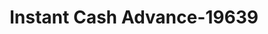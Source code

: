 ---
f_zip-code: 52501
f_state-code: IA
title: Instant Cash Advance-19639
f_phone: 641-684-2000
f_city-only: Ottumwa
f_address: 508 N Hancock Street Ottumwa
f_location-unique-id: '19639'
slug: instant-cash-advance-19639
updated-on: '2024-05-30T13:46:58.046Z'
created-on: '2024-05-30T13:36:59.803Z'
published-on: '2024-05-30T13:54:32.469Z'
f_city-state: cms/city/ottumwa-ia.md
f_company: cms/company/instant-cash-advance.md
f_state: cms/state/iowa.md
layout: '[payday-loan].html'
tags: payday-loan
---